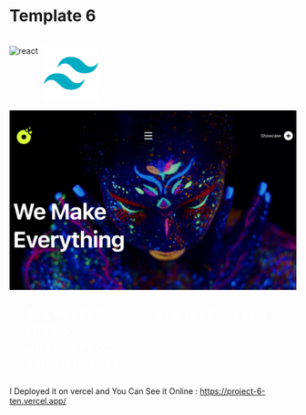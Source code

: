  <h1>
  Template 6
</h1>
<br />
<div style=" display: flex; gap: 10px; ">
  <img src="public/icons8-react-js-100.png" alt="react" />
  <img src="public/icons8-tailwindcss-96.png" alt="react" />
</div>
<br />
<a href="https://project-6-ten.vercel.app/">
  <img src="public/project6.png" alt="project6" />
</a>

<pre style="font-size: 25px ; color: white;">
  I Created This project using :
  HTML5
  JavaScript
  tailwindcss
</pre>

I Deployed it on vercel and You Can See it Online :  https://project-6-ten.vercel.app/

</div>


</div>
